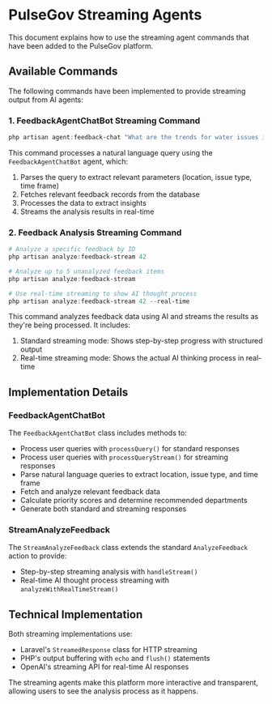 # PulseGov Streaming Agents

This document explains how to use the streaming agent commands that have been added to the PulseGov platform.

## Available Commands

The following commands have been implemented to provide streaming output from AI agents:

### 1. FeedbackAgentChatBot Streaming Command

```powershell
php artisan agent:feedback-chat "What are the trends for water issues in Downtown area?"
```

This command processes a natural language query using the `FeedbackAgentChatBot` agent, which:

1. Parses the query to extract relevant parameters (location, issue type, time frame)
2. Fetches relevant feedback records from the database
3. Processes the data to extract insights
4. Streams the analysis results in real-time

### 2. Feedback Analysis Streaming Command

```powershell
# Analyze a specific feedback by ID
php artisan analyze:feedback-stream 42

# Analyze up to 5 unanalyzed feedback items
php artisan analyze:feedback-stream

# Use real-time streaming to show AI thought process
php artisan analyze:feedback-stream 42 --real-time
```

This command analyzes feedback data using AI and streams the results as they're being processed. It includes:

1. Standard streaming mode: Shows step-by-step progress with structured output
2. Real-time streaming mode: Shows the actual AI thinking process in real-time

## Implementation Details

### FeedbackAgentChatBot

The `FeedbackAgentChatBot` class includes methods to:

- Process user queries with `processQuery()` for standard responses
- Process user queries with `processQueryStream()` for streaming responses
- Parse natural language queries to extract location, issue type, and time frame
- Fetch and analyze relevant feedback data
- Calculate priority scores and determine recommended departments
- Generate both standard and streaming responses

### StreamAnalyzeFeedback

The `StreamAnalyzeFeedback` class extends the standard `AnalyzeFeedback` action to provide:

- Step-by-step streaming analysis with `handleStream()`  
- Real-time AI thought process streaming with `analyzeWithRealTimeStream()`

## Technical Implementation

Both streaming implementations use:

- Laravel's `StreamedResponse` class for HTTP streaming
- PHP's output buffering with `echo` and `flush()` statements
- OpenAI's streaming API for real-time AI responses

The streaming agents make this platform more interactive and transparent, allowing users to see the analysis process as it happens.
